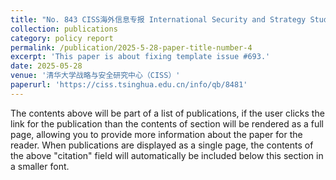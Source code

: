 ```yaml
---
title: "No. 843 CISS海外信息专报 International Security and Strategy Studies Review (2025.5.26-28) （编译）"
collection: publications
category: policy report
permalink: /publication/2025-5-28-paper-title-number-4
excerpt: 'This paper is about fixing template issue #693.'
date: 2025-05-28
venue: '清华大学战略与安全研究中心（CISS）'
paperurl: 'https://ciss.tsinghua.edu.cn/info/qb/8481'
---
```


The contents above will be part of a list of publications, if the user clicks the link for the publication than the contents of section will be rendered as a full page, allowing you to provide more information about the paper for the reader. When publications are displayed as a single page, the contents of the above "citation" field will automatically be included below this section in a smaller font.
